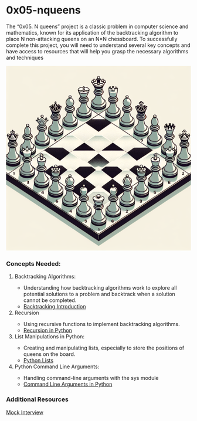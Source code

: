 # 0x05-nqueens

<p>
  The “0x05. N queens” project is a classic problem in computer science and mathematics, known for its application of the backtracking algorithm to place N non-attacking queens on an N×N chessboard. To successfully complete this project, you will need to understand several key concepts and have access to resources that will help you grasp the necessary algorithms and techniques
</p>
<img src="./image.png" />
<h3>
  Concepts Needed:
</h3>
<ol>
  <li>
    Backtracking Algorithms:
  </li>
    <ul>
      <li>
        Understanding how backtracking algorithms work to explore all potential solutions to a problem and backtrack when a solution cannot be completed.
      </li>
      <li>
        <a href="https://intranet.alxswe.com/rltoken/Gbaz9HkwvR9FX4zjBt9dSw">
          Backtracking Introduction
        </a>
      </li>
    </ul>
    <li>
    Recursion
    </li>
    <ul>
      <li>
        Using recursive functions to implement backtracking algorithms.
      </li>
      <li>
        <a href="https://intranet.alxswe.com/rltoken/X1vaNXgy_pPyvKfOJm90XQ">
          Recursion in Python
        </a>
      </li>
    </ul>
    <li>
    List Manipulations in Python:
    </li>
    <ul>
      <li>
        Creating and manipulating lists, especially to store the positions of queens on the board.
      </li>
      <li>
        <a href="https://intranet.alxswe.com/rltoken/P3KbYxmdtSeoJvVfr9Iv0w">
         Python Lists 
        </a>
      </li>
    </ul>   
    <li>
    Python Command Line Arguments:
    </li>
    <ul>
      <li>
        Handling command-line arguments with the sys module
      </li>
      <li>
        <a href="https://intranet.alxswe.com/rltoken/2IF4V6xsY_Nq-xcGDK3Bhw">
         Command Line Arguments in Python 
        </a>
      </li>
    </ul>    
</ul>
</ol>
<h3>
  Additional Resources
</h3>
<span>
  <a href="https://intranet.alxswe.com/rltoken/aQ3uJmGVeZa-R6B1jYTjXg">
    Mock Interview
  </a>
</span>
